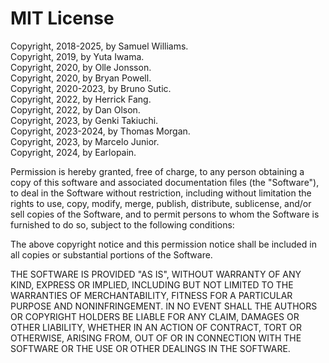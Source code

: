 # MIT License

Copyright, 2018-2025, by Samuel Williams.  
Copyright, 2019, by Yuta Iwama.  
Copyright, 2020, by Olle Jonsson.  
Copyright, 2020, by Bryan Powell.  
Copyright, 2020-2023, by Bruno Sutic.  
Copyright, 2022, by Herrick Fang.  
Copyright, 2022, by Dan Olson.  
Copyright, 2023, by Genki Takiuchi.  
Copyright, 2023-2024, by Thomas Morgan.  
Copyright, 2023, by Marcelo Junior.  
Copyright, 2024, by Earlopain.  

Permission is hereby granted, free of charge, to any person obtaining a copy
of this software and associated documentation files (the "Software"), to deal
in the Software without restriction, including without limitation the rights
to use, copy, modify, merge, publish, distribute, sublicense, and/or sell
copies of the Software, and to permit persons to whom the Software is
furnished to do so, subject to the following conditions:

The above copyright notice and this permission notice shall be included in all
copies or substantial portions of the Software.

THE SOFTWARE IS PROVIDED "AS IS", WITHOUT WARRANTY OF ANY KIND, EXPRESS OR
IMPLIED, INCLUDING BUT NOT LIMITED TO THE WARRANTIES OF MERCHANTABILITY,
FITNESS FOR A PARTICULAR PURPOSE AND NONINFRINGEMENT. IN NO EVENT SHALL THE
AUTHORS OR COPYRIGHT HOLDERS BE LIABLE FOR ANY CLAIM, DAMAGES OR OTHER
LIABILITY, WHETHER IN AN ACTION OF CONTRACT, TORT OR OTHERWISE, ARISING FROM,
OUT OF OR IN CONNECTION WITH THE SOFTWARE OR THE USE OR OTHER DEALINGS IN THE
SOFTWARE.

